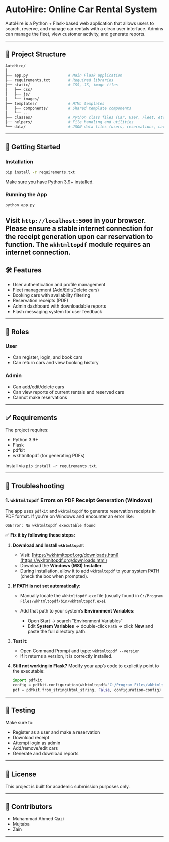 # AutoHire: Online Car Rental System

AutoHire is a Python + Flask-based web application that allows users to search, reserve, and manage car rentals with a clean user interface. Admins can manage the fleet, view customer activity, and generate reports.

---

## 📁 Project Structure

```bash
AutoHire/
│
├── app.py                  # Main Flask application
├── requirements.txt        # Required libraries
├── static/                 # CSS, JS, image files
│   ├── css/
│   ├── js/
│   └── images/
├── templates/              # HTML templates
│   ├── components/         # Shared template components
│   └── ...
├── classes/                # Python class files (Car, User, Fleet, etc.)
├── helpers/                # File handling and utilities
└── data/                   # JSON data files (users, reservations, cars)
```

---

## 🚀 Getting Started

### Installation

```bash
pip install -r requirements.txt
```

Make sure you have Python 3.9+ installed.

### Running the App

```bash
python app.py
```

Visit `http://localhost:5000` in your browser.
Please ensure a stable internet connection for the receipt generation upon car reservation to function. The `wkhtmltopdf` module requires an internet connection.
---

## 🛠 Features

* User authentication and profile management
* Fleet management (Add/Edit/Delete cars)
* Booking cars with availability filtering
* Reservation receipts (PDF)
* Admin dashboard with downloadable reports
* Flash messaging system for user feedback

---

## 👥 Roles

### User

* Can register, login, and book cars
* Can return cars and view booking history

### Admin

* Can add/edit/delete cars
* Can view reports of current rentals and reserved cars
* Cannot make reservations

---

## ✅ Requirements

The project requires:

* Python 3.9+
* Flask
* pdfkit
* wkhtmltopdf (for generating PDFs)

Install via `pip install -r requirements.txt`.

---

## 🔧 Troubleshooting

### 1. `wkhtmltopdf` Errors on PDF Receipt Generation (Windows)

The app uses `pdfkit` and `wkhtmltopdf` to generate reservation receipts in PDF format. If you're on Windows and encounter an error like:

```
OSError: No wkhtmltopdf executable found
```

✅ **Fix it by following these steps:**

1. **Download and Install `wkhtmltopdf`**:

   * Visit: [https://wkhtmltopdf.org/downloads.html](https://wkhtmltopdf.org/downloads.html)
   * Download the **Windows (MSI) Installer**.
   * During installation, allow it to add `wkhtmltopdf` to your system PATH (check the box when prompted).

2. **If PATH is not set automatically**:

   * Manually locate the `wkhtmltopdf.exe` file (usually found in `C:/Program Files/wkhtmltopdf/bin/wkhtmltopdf.exe`).
   * Add that path to your system’s **Environment Variables**:

     * Open Start → search "Environment Variables"
     * Edit **System Variables** → double-click `Path` → click **New** and paste the full directory path.

3. **Test it**:

   * Open Command Prompt and type: `wkhtmltopdf --version`
   * If it returns a version, it is correctly installed.

4. **Still not working in Flask?**
   Modify your app’s code to explicitly point to the executable:

   ```python
   import pdfkit
   config = pdfkit.configuration(wkhtmltopdf='C:/Program Files/wkhtmltopdf/bin/wkhtmltopdf.exe')
   pdf = pdfkit.from_string(html_string, False, configuration=config)
   ```

---

## 🧪 Testing

Make sure to:

* Register as a user and make a reservation
* Download receipt
* Attempt login as admin
* Add/remove/edit cars
* Generate and download reports

---

## 📄 License

This project is built for academic submission purposes only.

---

## 🤝 Contributors

* Muhammad Ahmed Qazi
* Mujtaba
* Zain

---
